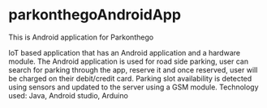 # parkonthegoAndroidApp
This is Android application for Parkonthego

IoT based application that has an Android application and a hardware module. The Android application is used for road side parking, user can search for parking through the app, reserve it and once reserved, user will be charged on their debit/credit card. Parking slot availability is detected using sensors and updated to the server using a GSM module.
Technology used: Java, Android studio, Arduino
